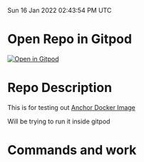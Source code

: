 Sun 16 Jan 2022 02:43:54 PM UTC

# Open Repo in Gitpod

[![Open in Gitpod](https://gitpod.io/button/open-in-gitpod.svg)](https://gitpod.io/#https://github.com/morektz/AnchorSolanaDockerImgTests)


# Repo Description 

This is for testing out [Anchor Docker Image](https://hub.docker.com/r/projectserum/build)

Will be trying to run it inside gitpod

# Commands and work 

